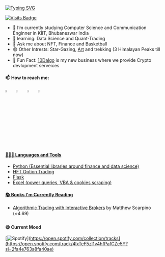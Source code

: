  [![Typing SVG](https://readme-typing-svg.herokuapp.com/?lines=Hi+I+am+Yashaswa+Varshney;From+India)](https://git.io/typing-svg)
 
 [![Visits Badge](https://badges.pufler.dev/visits/bbmusa/bbmusa)](https://badges.pufler.dev/visits/bbmusa/bbmusa)

  - 🔭 I’m currently studying Computer Science and Communication Enginner in KIIT, Bhubaneswar India 
  - 🌱 learning: Data Science and Quant-Trading
  - 💬 Ask me about NFT, Finance and Basketball
  - 😄 Other Intrests: Star-Gazing, <a href="https://yasv.artstation.com/">Art</a> and trekking (3 Himalayan Peaks till now)
  - 👾 Fun Fact: <a href="https://10dalgo.in/">10Dalgo</a> is my new business where we provide Crypto devlopment serveices
  
  #### 📫 How to reach me:
  
  [<img src="https://encrypted-tbn0.gstatic.com/images?q=tbn:ANd9GcRradUpW3_y-gZQgRQTPT5mh9UKtGW5vjmrAQ&usqp=CAU" width="4.5%"/>](https://www.linkedin.com/in/yashaswa-varshney/)  &nbsp; [<img src="https://img.icons8.com/dusk/64/000000/discord-logo.png" width="4.5%"/>](https://discordapp.com/users/sardarKhan#5425/)  &nbsp; [<img src="https://img.icons8.com/plasticine/100/000000/twitter--v2.png" width="4.5%"/>](https://twitter.com/yashthevar) &nbsp; <a href="mailto:yswa.var@gmail.com"> <img src="https://img.icons8.com/doodle/48/000000/apple-mail.png" width="4.5%"/>
  
  #### 👨🏻‍💻 Languages and Tools <br />
 - Python (Essential libraries around finance and data science)
 - HFT Option Trading 
 - Flask
 - Excel (power queries, VBA & cookies scraping)
 
  #### 📚 Books I'm Currently Reading
  -  <a href="https://www.goodreads.com/book/show/49690728-algorithmic-trading-with-interactive-brokers?from_search=true&from_srp=true&qid=EJYx4Ds8o3&rank=10">Algorithmic Trading with Interactive Brokers</a> by Matthew Scarpino (⭐️4.69)
 
  #### 😄 Current Mood
  
[![Spotify](https://spotify-github-readme.vercel.app/api/spotify)](https://open.spotify.com/collection/tracks](https://open.spotify.com/track/4lxTeF5zI1v4hfPafCZe5Y?si=2fa4e763a8fa40ae)
